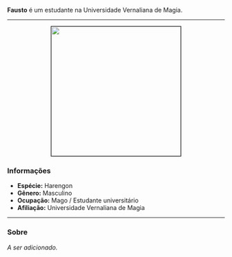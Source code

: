 **Fausto** é um estudante na Universidade Vernaliana de Magia.

---

<div style="text-align: center;">
<img src="https://i.imgur.com/0QDtLJN.png" width="300" style="border: 1px solid black;">
</div>

### Informações

- **Espécie:** Harengon
- **Gênero:** Masculino
- **Ocupação:** Mago / Estudante universitário
- **Afiliação:** Universidade Vernaliana de Magia

---

### Sobre

*A ser adicionado.*